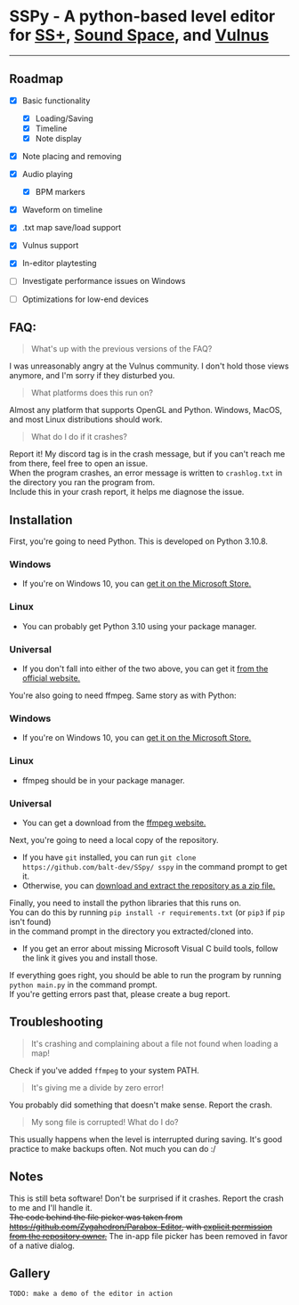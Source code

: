 # SSPy - A python-based level editor for [SS+](https://chedski.itch.io/sound-space-plus), [Sound Space](https://www.roblox.com/games/2677609345/FREE-Sound-Space-Music-Rhythm), and [Vulnus](https://beat-game-dev.github.io/Vulnus/)



---
## Roadmap
- [x] Basic functionality
  - [x] Loading/Saving
  - [x] Timeline
  - [x] Note display
- [x] Note placing and removing
- [x] Audio playing
  - [x] BPM markers
- [x] Waveform on timeline
- [x] .txt map save/load support
- [x] Vulnus support
- [x] In-editor playtesting
- [ ] Investigate performance issues on Windows
- [ ] Optimizations for low-end devices


## FAQ:

> What's up with the previous versions of the FAQ?

I was unreasonably angry at the Vulnus community. I don't hold those views anymore, and I'm sorry if they disturbed you.

> What platforms does this run on?

Almost any platform that supports OpenGL and Python. Windows, MacOS, and most Linux distributions should work.

> What do I do if it crashes?

Report it! My discord tag is in the crash message, but if you can't reach me from there, feel free to open an issue.\
When the program crashes, an error message is written to `crashlog.txt` in the directory you ran the program from.\
Include this in your crash report, it helps me diagnose the issue.

## Installation

First, you're going to need Python. This is developed on Python 3.10.8.
### Windows
- If you're on Windows 10, you can [get it on the Microsoft Store.](https://apps.microsoft.com/store/detail/python-310/9PJPW5LDXLZ5)
### Linux
- You can probably get Python 3.10 using your package manager.
### Universal
- If you don't fall into either of the two above, you can get it [from the official website.](https://www.python.org/downloads/release/python-3108/)

You're also going to need ffmpeg. Same story as with Python:
### Windows
- If you're on Windows 10, you can [get it on the Microsoft Store.](https://apps.microsoft.com/store/detail/ffmpeg/9NB2FLX7X7WG)
### Linux
- ffmpeg should be in your package manager.
### Universal
- You can get a download from the [ffmpeg website.](https://ffmpeg.org/download.html)

Next, you're going to need a local copy of the repository.
- If you have `git` installed, you can run `git clone https://github.com/balt-dev/SSpy/ sspy` in the command prompt to get it.
- Otherwise, you can [download and extract the repository as a zip file.](https://github.com/balt-dev/SSpy/archive/refs/heads/master.zip)

Finally, you need to install the python libraries that this runs on.\
You can do this by running `pip install -r requirements.txt` (or `pip3` if `pip` isn't found)\
in the command prompt in the directory you extracted/cloned into.
- If you get an error about missing Microsoft Visual C build tools, follow the link it gives you and install those.

If everything goes right, you should be able to run the program by running `python main.py` in the command prompt.\
If you're getting errors past that, please create a bug report.

## Troubleshooting

> It's crashing and complaining about a file not found when loading a map!

Check if you've added `ffmpeg` to your system PATH.

> It's giving me a divide by zero error!

You probably did something that doesn't make sense. Report the crash.

> My song file is corrupted! What do I do?

This usually happens when the level is interrupted during saving. It's good practice to make backups often. Not much you can do :/

## Notes

This is still beta software! Don't be surprised if it crashes. Report the crash to me and I'll handle it.\
~~The code behind the file picker was taken from https://github.com/Zygahedron/Parabox-Editor, with [explicit permission from the repository owner.][1]~~
The in-app file picker has been removed in favor of a native dialog. 

[1]: https://i.imgur.com/7JyRsjb.png (Permission proof)

## Gallery
`TODO: make a demo of the editor in action`
